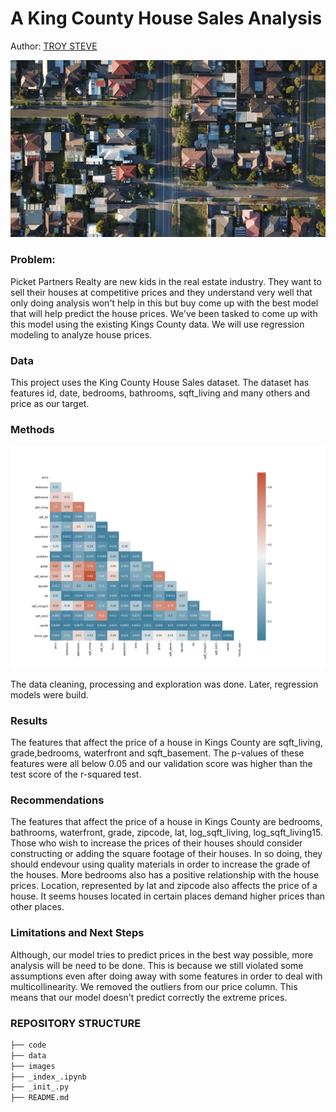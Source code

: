 # A King County House Sales Analysis

Author: [TROY STEVE](https://github.com/01Troy)




![image](./images/House2.jpg)





### Problem:
Picket Partners Realty are new kids in the real estate industry. They want to sell their houses at competitive prices and they understand very well that only doing analysis won't help in this but buy come up with the best model that will help predict the house prices. We've been tasked to come up with this model using the existing Kings County data. We will use regression modeling to analyze house prices.

### Data
This project uses the King County House Sales dataset. The dataset has features id, date, bedrooms, bathrooms, sqft_living and many others and price as our target. 

### Methods




![image](images/heatmap.png)







The data cleaning, processing and exploration was done. Later, regression models were build. 

### Results
The features that affect the price of a house in Kings County are sqft_living, grade,bedrooms, waterfront and sqft_basement.
The p-values of these features were all below 0.05 and our validation score was higher than the test score of the r-squared test.


### Recommendations
The features that affect the price of a house in Kings County are bedrooms, bathrooms, waterfront, grade, zipcode, lat, log_sqft_living, log_sqft_living15.
Those who wish to increase the prices of their houses should consider constructing or adding the square footage of their houses.
In so doing, they should endevour using quality materials in order to increase the grade of the houses. More bedrooms also has a positive relationship with the house prices. 
Location, represented by lat and zipcode also affects the price of a house. It seems houses located in certain places demand higher prices than other places.

### Limitations and Next Steps
Although, our model tries to predict prices in the best way possible, more analysis will be need to be done. This is because we still violated some assumptions even after doing away with some features in order to deal with multicollinearity. We removed the outliers from our price column. This means that our model doesn't predict correctly the extreme prices.

### REPOSITORY STRUCTURE

```bash
├── code
├── data
├── images
├── _index_.ipynb
├── _init_.py
├── README.md
 ```
